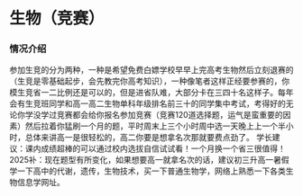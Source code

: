 # 生物（竞赛）
### 情况介绍
参加生竞的分为两种，一种是希望免费白嫖学校早早上完高考生物然后立刻退赛的（生竞是零基础起步，会先教完你高考知识），一种像笔者这样正经要参赛的，你模生竞省一二比例还是可以的，但是进省队难，大部分卡在三四十名这样子。每年会有生竞班同学和高一高二生物单科年级排名前三十的同学集中考试，考得好的无论你学没学过竞赛都会给你报名参加竞赛（竞赛120道选择题，运气是蛮重要的因素）然后拉着你猛刷一个月的题，平时周末上三个小时周中选一天晚上上一个半小时，总体来讲高一是很轻松的，高二你要是想拿名次那就要费点劲了。
学长建议：课内成绩超棒的可以通过校内选拔自信试试看！一个月换一个省三很值得！
2025补：现在题型有所变化，如果想要高一就拿名次的话，建议初三升高一暑假学一下高中的代谢，遗传，生物技术，买一下普通生物学，网络上熟悉一下各类生物信息学网址。
